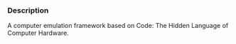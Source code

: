 ### Description
A computer emulation framework based on Code: The Hidden Language of Computer Hardware.
